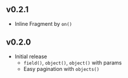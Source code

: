 ## v0.2.1

- Inline Fragment by `on()`

## v0.2.0

- Initial release
  - `field()`, `object()`, `object()` with params
  - Easy pagination with `objects()`
